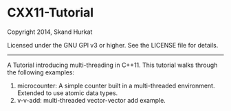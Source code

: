 CXX11-Tutorial
==============

Copyright 2014, Skand Hurkat

Licensed under the GNU GPl v3 or higher. See the LICENSE file for
details.

------------------------------------------------------------------------

A Tutorial introducing multi-threading in C++11. This tutorial walks
through the following examples:

1. microcounter: A simple counter built in a multi-threaded environment.
Extended to use atomic data types.
2. v-v-add: multi-threaded vector-vector add example.
